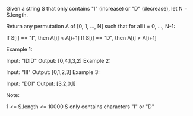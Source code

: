 Given a string S that only contains "I" (increase) or "D" (decrease), let N = S.length.

Return any permutation A of [0, 1, ..., N] such that for all i = 0, ..., N-1:

If S[i] == "I", then A[i] < A[i+1]
If S[i] == "D", then A[i] > A[i+1]

Example 1:

Input: "IDID"
Output: [0,4,1,3,2]
Example 2:

Input: "III"
Output: [0,1,2,3]
Example 3:

Input: "DDI"
Output: [3,2,0,1]

Note:

1 <= S.length <= 10000
S only contains characters "I" or "D"
